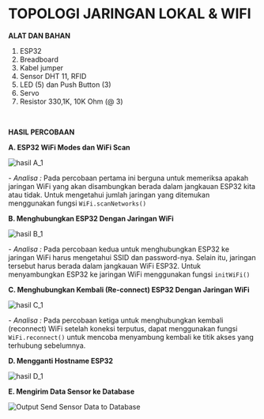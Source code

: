 # TOPOLOGI JARINGAN LOKAL & WIFI

**ALAT DAN BAHAN**
1) ESP32
2) Breadboard
3) Kabel jumper
4) Sensor DHT 11, RFID
5) LED (5) dan Push Button (3)
6) Servo
7) Resistor 330,1K, 10K Ohm (@ 3)

<br />

**HASIL PERCOBAAN** 

**A. ESP32 WiFi Modes dan WiFi Scan**

![hasil A_1](https://user-images.githubusercontent.com/118170084/209354866-0a3395a1-7a4e-4e47-8ea3-77757b7bd388.png)

*- Analisa :* Pada percobaan pertama ini berguna untuk memeriksa apakah jaringan WiFi yang akan disambungkan berada dalam jangkauan ESP32 kita atau tidak. Untuk mengetahui jumlah jaringan yang ditemukan menggunakan fungsi `WiFi.scanNetworks()`


**B. Menghubungkan ESP32 Dengan Jaringan WiFi**

![hasil B_1](https://user-images.githubusercontent.com/118170084/209354913-8ea4848f-6ec6-4ba2-8656-a9d3f27706ea.png)

*- Analisa :* Pada percobaan kedua untuk menghubungkan ESP32 ke jaringan WiFi harus mengetahui SSID dan password-nya. Selain itu, jaringan tersebut harus berada dalam jangkauan WiFi ESP32. Untuk menyambungkan ESP32 ke jaringan WiFi menggunakan fungsi `initWiFi()`


**C. Menghubungkan Kembali (Re-connect) ESP32 Dengan Jaringan WiFi**

![hasil C_1](https://user-images.githubusercontent.com/118170084/209355944-7872771d-05e4-4619-a6c9-cc606d33b6cb.png)

*- Analisa :* Pada percobaan ketiga untuk menghubungkan kembali (reconnect) WiFi setelah koneksi terputus, dapat menggunakan fungsi `WiFi.reconnect()` untuk mencoba menyambung kembali ke titik akses yang terhubung sebelumnya.


**D. Mengganti Hostname ESP32**

![hasil D_1](https://user-images.githubusercontent.com/118170084/209355981-cb045bac-eb0c-432b-9d12-23e15c5513b6.jpg)

**E. Mengirim Data Sensor ke Database**

![Output Send Sensor Data to Database](https://user-images.githubusercontent.com/118170084/209356666-4f67f38b-f860-4f61-825d-d62ad22c299b.jpg)



